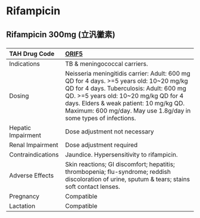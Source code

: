 # Rifampicin

## Rifampicin 300mg (立汎黴素)

##### 

| TAH Drug Code      | [ORIF5](https://www.tahsda.org.tw/drugs/hissearch.php?drug_code=ORIF5)                                                                                                                                                                                                                  |
|:-------------------|:----------------------------------------------------------------------------------------------------------------------------------------------------------------------------------------------------------------------------------------------------------------------------------------|
| Indications        | TB & meningococcal carriers.                                                                                                                                                                                                                                                            |
| Dosing             | Neisseria meningitidis carrier: Adult: 600 mg QD for 4 days. >=5 years old: 10~20 mg/kg QD for 4 days. Tuberculosis: Adult: 600 mg QD. >=5 years old: 10~20 mg/kg QD for 4 days. Elders & weak patient: 10 mg/kg QD. Maximum: 600 mg/day. May use 1.8g/day in some types of infections. |
| Hepatic Impairment | Dose adjustment not necessary                                                                                                                                                                                                                                                           |
| Renal Impairment   | Dose adjustment required                                                                                                                                                                                                                                                                |
| Contraindications  | Jaundice. Hypersensitivity to rifampicin.                                                                                                                                                                                                                                               |
| Adverse Effects    | Skin reactions; GI discomfort; hepatitis; thrombopenia; flu-syndrome; reddish discoloration of urine, sputum & tears; stains soft contact lenses.                                                                                                                                       |
| Pregnancy          | Compatible                                                                                                                                                                                                                                                                              |
| Lactation          | Compatible                                                                                                                                                                                                                                                                              |

